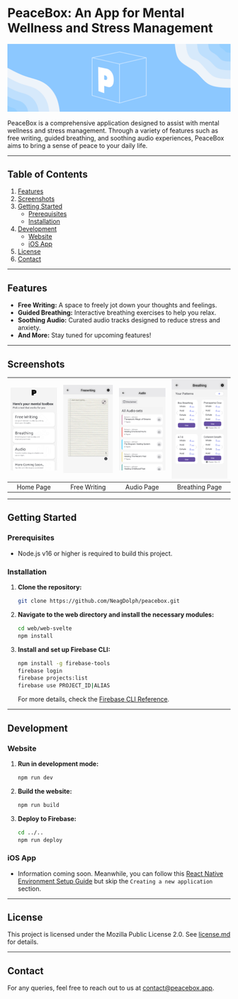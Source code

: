 # PeaceBox: An App for Mental Wellness and Stress Management

![PeaceBox Banner](all_assets/marketing_content/banners/peacebox_banner.png)

PeaceBox is a comprehensive application designed to assist with mental wellness and stress management. Through a variety of features such as free writing, guided breathing, and soothing audio experiences, PeaceBox aims to bring a sense of peace to your daily life.

---

## Table of Contents

1. [Features](#features)
2. [Screenshots](#screenshots)
3. [Getting Started](#getting-started)
    - [Prerequisites](#prerequisites)
    - [Installation](#installation)
4. [Development](#development)
    - [Website](#website)
    - [iOS App](#ios-app)
6. [License](#license)
7. [Contact](#contact)

---

## Features

- **Free Writing:** A space to freely jot down your thoughts and feelings.
- **Guided Breathing:** Interactive breathing exercises to help you relax.
- **Soothing Audio:** Curated audio tracks designed to reduce stress and anxiety.
- **And More:** Stay tuned for upcoming features!

---

## Screenshots

| ![Home Page](all_assets/marketing_content/screenshots/peaceboxhome.png) | ![Free Writing](all_assets/marketing_content/screenshots/freewriting.png) | ![Audio Page](all_assets/marketing_content/screenshots/audiopagescreenshot.png) | ![Breathing Page](all_assets/marketing_content/screenshots/breathingscreenshot.png) |
|:---------------------------------------------------------------------:|:--------------------------------------------------------------------------:|:-----------------------------------------------------------------------------:|:------------------------------------------------------------------------------:|
|                              Home Page                                |                               Free Writing                                |                                Audio Page                                   |                              Breathing Page                                  |

---

## Getting Started

### Prerequisites

- Node.js v16 or higher is required to build this project.

### Installation

1. **Clone the repository:**

    ```bash
    git clone https://github.com/NeagDolph/peacebox.git
    ```

2. **Navigate to the web directory and install the necessary modules:**

    ```bash
    cd web/web-svelte
    npm install
    ```

3. **Install and set up Firebase CLI:**

    ```bash
    npm install -g firebase-tools
    firebase login
    firebase projects:list
    firebase use PROJECT_ID|ALIAS
    ```

    For more details, check the [Firebase CLI Reference](https://firebase.google.com/docs/cli).

---

## Development

### Website

1. **Run in development mode:**

    ```bash
    npm run dev
    ```

2. **Build the website:**

    ```bash
    npm run build
    ```

3. **Deploy to Firebase:**

    ```bash
    cd ../..
    npm run deploy
    ```

### iOS App

- Information coming soon. Meanwhile, you can follow this [React Native Environment Setup Guide](https://reactnative.dev/docs/environment-setup) but skip the `Creating a new application` section.

---

## License

This project is licensed under the Mozilla Public License 2.0. See [license.md](./license.md) for details.

---

## Contact

For any queries, feel free to reach out to us at [contact@peacebox.app](mailto:contact@peacebox.app).
